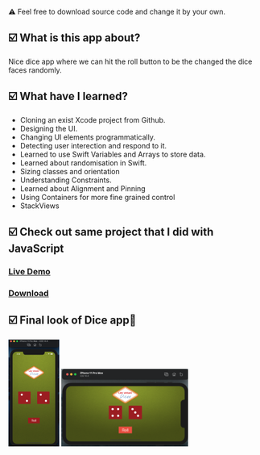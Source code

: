 ⚠️ Feel free to download source code and change it by your own.
<h2>☑️ What is this app about?</h2>
<p>Nice dice app where we can hit the roll button to be the changed the dice faces randomly. </p>
<h2>☑️ What have I learned?</h2>
<ul>
  <li>Cloning an exist Xcode project from Github.</li>
  <li>Designing the UI.</li>
  <li>Changing UI elements programmatically.</li>
  <li>Detecting user interection and respond to it.</li>
  <li>Learned to use Swift Variables and Arrays to store data.</li>
  <li>Learned about randomisation in Swift.</li>
  <li>Sizing classes and orientation</li>
  <li>Understanding Constraints.</li>
  <li>Learned about Alignment and Pinning</li>
  <li>Using Containers for more fine grained control</li>
  <li>StackViews</li>
</ul>
<h2>☑️ Check out same project that I did with JavaScript</h2>
<h3><a href="https://nigorafayzullaeva.github.io/DiceGame/">Live Demo</a></h3>
<h3><a href="https://github.com/NigoraFayzullaeva/DiceGame">Download</a></h3>
<h2>☑️ Final look of Dice app🎲</h2>
<img src="diceIOS.png" alt="Dice" width="20%" height="50%">
<img src="diceIOShorizontal.png" alt="Dice" width="50%" height="20%">

